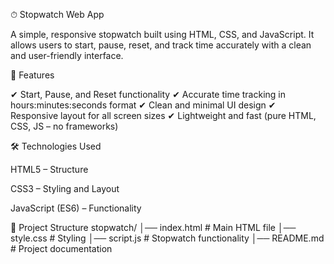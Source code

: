 ⏱ Stopwatch Web App

A simple, responsive stopwatch built using HTML, CSS, and JavaScript. It allows users to start, pause, reset, and track time accurately with a clean and user-friendly interface.

🚀 Features

✔ Start, Pause, and Reset functionality
✔ Accurate time tracking in hours:minutes:seconds format
✔ Clean and minimal UI design
✔ Responsive layout for all screen sizes
✔ Lightweight and fast (pure HTML, CSS, JS – no frameworks)

🛠 Technologies Used

HTML5 – Structure

CSS3 – Styling and Layout

JavaScript (ES6) – Functionality

📂 Project Structure
stopwatch/
│── index.html      # Main HTML file
│── style.css       # Styling
│── script.js       # Stopwatch functionality
│── README.md       # Project documentation
